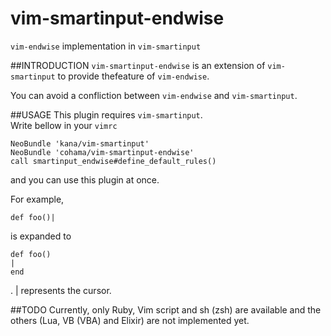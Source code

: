 # vim-smartinput-endwise
`vim-endwise` implementation in `vim-smartinput`

##INTRODUCTION
`vim-smartinput-endwise` is an extension of `vim-smartinput` to provide thefeature of `vim-endwise`.  

You can avoid a confliction between `vim-endwise` and `vim-smartinput`.  

##USAGE
This plugin requires `vim-smartinput`.  
Write bellow in your `vimrc`  


```vim
NeoBundle 'kana/vim-smartinput'
NeoBundle 'cohama/vim-smartinput-endwise'
call smartinput_endwise#define_default_rules()
```


and you can use this plugin at once.  

For example,  


```vim
def foo()|
```

is expanded to  


```vim
def foo()
|
end
```

. | represents the cursor.  

##TODO
Currently, only Ruby, Vim script and sh (zsh) are available and the  
others (Lua, VB (VBA) and Elixir) are not implemented yet.  
